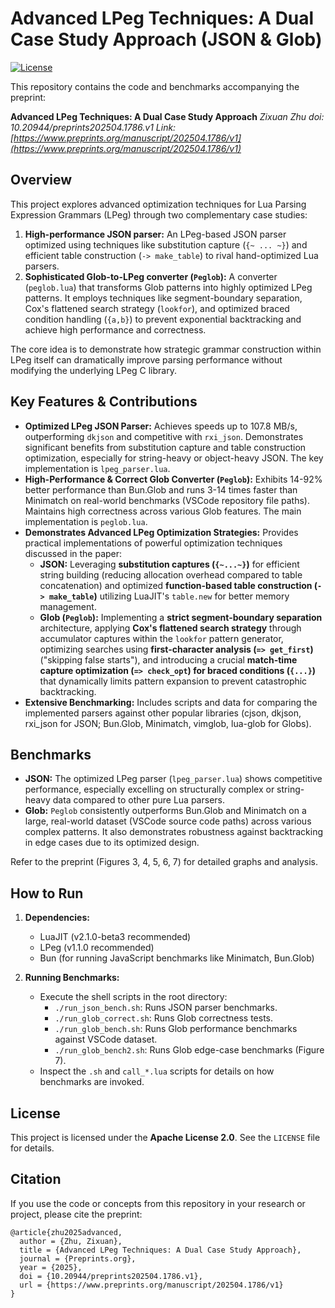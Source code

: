 # Advanced LPeg Techniques: A Dual Case Study Approach (JSON & Glob)

[![License](https://img.shields.io/badge/License-Apache_2.0-blue.svg)](https://opensource.org/licenses/Apache-2.0)

This repository contains the code and benchmarks accompanying the preprint:

**Advanced LPeg Techniques: A Dual Case Study Approach**
*Zixuan Zhu*
*doi: 10.20944/preprints202504.1786.v1*
*Link: [https://www.preprints.org/manuscript/202504.1786/v1](https://www.preprints.org/manuscript/202504.1786/v1)*

## Overview

This project explores advanced optimization techniques for Lua Parsing Expression Grammars (LPeg) through two complementary case studies:

1.  **High-performance JSON parser:** An LPeg-based JSON parser optimized using techniques like substitution capture (`{~ ... ~}`) and efficient table construction (`-> make_table`) to rival hand-optimized Lua parsers.
2.  **Sophisticated Glob-to-LPeg converter (`Peglob`):** A converter (`peglob.lua`) that transforms Glob patterns into highly optimized LPeg patterns. It employs techniques like segment-boundary separation, Cox's flattened search strategy (`lookfor`), and optimized braced condition handling (`{a,b}`) to prevent exponential backtracking and achieve high performance and correctness.

The core idea is to demonstrate how strategic grammar construction within LPeg itself can dramatically improve parsing performance without modifying the underlying LPeg C library.

## Key Features & Contributions

*   **Optimized LPeg JSON Parser:** Achieves speeds up to 107.8 MB/s, outperforming `dkjson` and competitive with `rxi_json`. Demonstrates significant benefits from substitution capture and table construction optimization, especially for string-heavy or object-heavy JSON. The key implementation is `lpeg_parser.lua`.
*   **High-Performance & Correct Glob Converter (`Peglob`):** Exhibits 14-92% better performance than Bun.Glob and runs 3-14 times faster than Minimatch on real-world benchmarks (VSCode repository file paths). Maintains high correctness across various Glob features. The main implementation is `peglob.lua`.
*   **Demonstrates Advanced LPeg Optimization Strategies:** Provides practical implementations of powerful optimization techniques discussed in the paper:
    *   **JSON:** Leveraging **substitution captures (`{~...~}`)** for efficient string building (reducing allocation overhead compared to table concatenation) and optimized **function-based table construction (`-> make_table`)** utilizing LuaJIT's `table.new` for better memory management.
    *   **Glob (`Peglob`):** Implementing a **strict segment-boundary separation** architecture, applying **Cox's flattened search strategy** through accumulator captures within the `lookfor` pattern generator, optimizing searches using **first-character analysis (`=> get_first`)** ("skipping false starts"), and introducing a crucial **match-time capture optimization (`=> check_opt`) for braced conditions (`{...}`)** that dynamically limits pattern expansion to prevent catastrophic backtracking.
*   **Extensive Benchmarking:** Includes scripts and data for comparing the implemented parsers against other popular libraries (cjson, dkjson, rxi_json for JSON; Bun.Glob, Minimatch, vimglob, lua-glob for Globs).

## Benchmarks

*   **JSON:** The optimized LPeg parser (`lpeg_parser.lua`) shows competitive performance, especially excelling on structurally complex or string-heavy data compared to other pure Lua parsers.
*   **Glob:** `Peglob` consistently outperforms Bun.Glob and Minimatch on a large, real-world dataset (VSCode source code paths) across various complex patterns. It also demonstrates robustness against backtracking in edge cases due to its optimized design.

Refer to the preprint (Figures 3, 4, 5, 6, 7) for detailed graphs and analysis.

## How to Run

1.  **Dependencies:**
    *   LuaJIT (v2.1.0-beta3 recommended)
    *   LPeg (v1.1.0 recommended)
    *   Bun (for running JavaScript benchmarks like Minimatch, Bun.Glob)

2.  **Running Benchmarks:**
    *   Execute the shell scripts in the root directory:
        *   `./run_json_bench.sh`: Runs JSON parser benchmarks.
        *   `./run_glob_correct.sh`: Runs Glob correctness tests.
        *   `./run_glob_bench.sh`: Runs Glob performance benchmarks against VSCode dataset.
        *   `./run_glob_bench2.sh`: Runs Glob edge-case benchmarks (Figure 7).
    *   Inspect the `.sh` and `call_*.lua` scripts for details on how benchmarks are invoked.

## License

This project is licensed under the **Apache License 2.0**. See the `LICENSE` file for details.

## Citation

If you use the code or concepts from this repository in your research or project, please cite the preprint:

```
@article{zhu2025advanced,
  author = {Zhu, Zixuan},
  title = {Advanced LPeg Techniques: A Dual Case Study Approach},
  journal = {Preprints.org},
  year = {2025},
  doi = {10.20944/preprints202504.1786.v1},
  url = {https://www.preprints.org/manuscript/202504.1786/v1}
}
```
